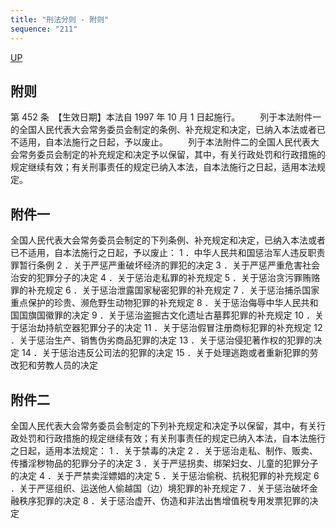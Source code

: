 ```yaml
---
title: "刑法分则 - 附则"
sequence: "211"
---
```


[UP](/law/criminal-law-index.html)

## 附则

第 452 条　【生效日期】本法自 1997 年 10 月 1 日起施行。
　　列于本法附件一的全国人民代表大会常务委员会制定的条例、补充规定和决定，已纳入本法或者已不适用，自本法施行之日起，予以废止。
　　列于本法附件二的全国人民代表大会常务委员会制定的补充规定和决定予以保留，其中，有关行政处罚和行政措施的规定继续有效；有关刑事责任的规定已纳入本法，自本法施行之日起，适用本法规定。


## 附件一


全国人民代表大会常务委员会制定的下列条例、补充规定和决定，已纳入本法或者已不适用，自本法施行之日起，予以废止：
1 ．中华人民共和国惩治军人违反职责罪暂行条例
2 ．关于严惩严重破坏经济的罪犯的决定
3 ．关于严惩严重危害社会治安的犯罪分子的决定
4 ．关于惩治走私罪的补充规定
5 ．关于惩治贪污罪贿赂罪的补充规定
6 ．关于惩治泄露国家秘密犯罪的补充规定
7 ．关于惩治捕杀国家重点保护的珍贵、濒危野生动物犯罪的补充规定
8 ．关于惩治侮辱中华人民共和国国旗国徽罪的决定
9 ．关于惩治盗掘古文化遗址古墓葬犯罪的补充规定
10 ．关于惩治劫持航空器犯罪分子的决定
11 ．关于惩治假冒注册商标犯罪的补充规定
12 ．关于惩治生产、销售伪劣商品犯罪的决定
13 ．关于惩治侵犯著作权的犯罪的决定
14 ．关于惩治违反公司法的犯罪的决定
15 ．关于处理逃跑或者重新犯罪的劳改犯和劳教人员的决定


## 附件二


全国人民代表大会常务委员会制定的下列补充规定和决定予以保留，其中，有关行政处罚和行政措施的规定继续有效；有关刑事责任的规定已纳入本法，自本法施行之日起，适用本法规定：
1 ．关于禁毒的决定
2 ．关于惩治走私、制作、贩卖、传播淫秽物品的犯罪分子的决定
3 ．关于严惩拐卖、绑架妇女、儿童的犯罪分子的决定
4 ．关于严禁卖淫嫖娼的决定
5 ．关于惩治偷税、抗税犯罪的补充规定
6 ．关于严惩组织、运送他人偷越国（边）境犯罪的补充规定
7 ．关于惩治破坏金融秩序犯罪的决定
8 ．关于惩治虚开、伪造和非法出售增值税专用发票犯罪的决定

